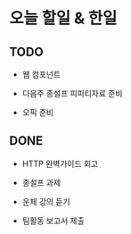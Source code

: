 # 오늘 할일 & 한일

## TODO

- 웹 컴포넌트

- 다음주 종설프 피피티자료 준비

- 오픽 준비

## DONE

- HTTP 완벽가이드 회고

- 종설프 과제

- 운체 강의 듣기

- 팀활동 보고서 제출
